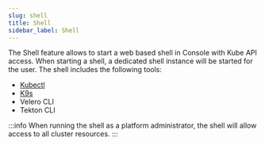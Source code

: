 ```yaml
---
slug: shell
title: Shell
sidebar_label: Shell
---
```


The Shell feature allows to start a web based shell in Console with Kube API access. When starting a shell, a dedicated shell instance will be started for the user. The shell includes the following tools:

- [Kubectl](https://kubernetes.io/docs/reference/kubectl/)
- [K9s](https://k9scli.io/)
- Velero CLI
- Tekton CLI

:::info
When running the shell as a platform administrator, the shell will allow access to all cluster resources.
:::





